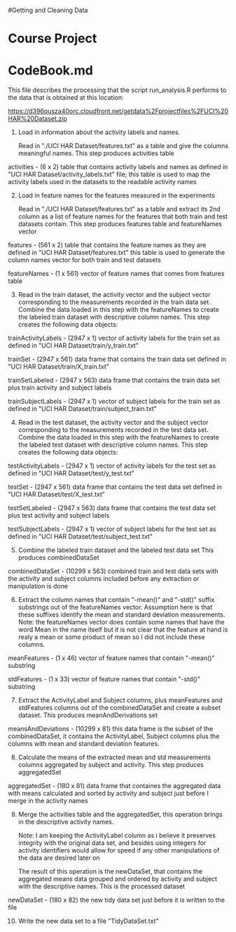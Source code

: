 #Getting and Cleaning Data 
# Course Project 
# CodeBook.md 

This file describes the processing that the script run_analysis.R performs
 to the data that is obtained at this location:

https://d396qusza40orc.cloudfront.net/getdata%2Fprojectfiles%2FUCI%20HAR%20Dataset.zip 

1.  Load in information about the activity labels and names.
    
    Read in "./UCI HAR Dataset/features.txt" as a table and give the columns meaningful names.
    This step produces activities table
    
activities  - (6 x 2) table that contains activity labels and names as defined in "UCI HAR Dataset/activity_labels.txt"
		file; this table is used to map the activity labels used in the datasets to the readable activity names

2.  Load in feature names for the features measured in the experiments
 
    Read in "./UCI HAR Dataset/features.txt" as a table and extract its 2nd column as 
    a list of feature names for the features that both train and test datasets contain.
    This step produces features table and featureNames vector

features - (561 x 2) table that contains the feature names as they are defined in "UCI HAR Dataset/features.txt"
                this table is used to generate the column names vector for both train and test datasets
  
featureNames - (1 x 561) vector of feature names that comes from features table

3. Read in the train dataset, the activity vector and the subject vector corresponding 
   to the measurements recorded in the train data set. Combine the data loaded in this step
   with the featureNames to create  the labeled train dataset with descriptive column names.
   This step creates the following data objects:

trainActivityLabels - (2947 x 1) vector of activity labels for the train set as defined in "UCI HAR Dataset/train/y_train.txt"

trainSet - (2947 x 561)  data frame that contains the train data set defined in "UCI HAR Dataset/train/X_train.txt"

trainSetLabeled - (2947 x 563) data frame that contains the train data set plus train activity and subject labels

trainSubjectLabels - (2947 x 1) vector of subject labels for the train set as defined in "UCI HAR Dataset/train/subject_train.txt"


4. Read in the test dataset, the activity vector and the subject vector corresponding 
   to the measurements recorded in the test data set. Combine the data loaded in this step
   with the featureNames to create  the labeled test dataset with descriptive column names.
   This step creates the following data objects:

testActivityLabels - (2947 x 1) vector of activity labels for the test set as defined in "UCI HAR Dataset/test/y_test.txt"

testSet - (2947 x 561)  data frame that contains the test data set defined in "UCI HAR Dataset/test/X_test.txt"

testSetLabeled - (2947 x 563) data frame that contains the test data set plus test activity and subject labels

testSubjectLabels - (2947 x 1) vector of subject labels for the test set as defined in "UCI HAR Dataset/test/subject_test.txt"


5. Combine the labeled train dataset and the labeled test data set
   This produces combinedDataSet

combinedDataSet - (10299 x 563) combined train and test data sets with the activity and subject columns included
                before any extraction or manipulation is done 

6. Extract the column names that contain "-mean()" and "-std()" suffix substrings out of the featureNames vector.
   Assumption here is that these suffixes identify the mean and standard deviation measurements.
   Note: the featureNames vector does contain some names that have the word Mean in the name itself but it is not clear
   that the feature at hand is realy a mean or some product of mean so I did not include these columns.

meanFeatures - (1 x 46) vector of feature names that contain "-mean()" substring

stdFeatures - (1 x 33) vector of feature names that contain "-std()" substring

7. Extract the ActivityLabel and Subject columns, plus meanFeatures and stdFeatures columns out of the 
   combinedDataSet and create a subset dataset. This produces meanAndDerivations set
   
meansAndDeviations - (10299 x 81) this data frame is the subset of the combinedDataSet, it contains the ActivityLabel, 
                Subject columns plus the columns with mean and standard deviation features. 


8. Calculate the means of the extracted mean and std measurements columns aggregated by subject and activity.
   This step produces aggregatedSet

aggregatedSet - (180 x 81) data frame that containes the aggregated data with means calculated and sorted 
                by activity and subject just before I merge in the activity names
            
9. Merge the activities table and the aggregatedSet, this operation brings in the descriptive activity names.
   
   Note: I am keeping the ActivityLabel column as i believe it preserves integrity 
   with the original data set, and besides using integers for activity identifiers would
   allow for speed if any other manipulations of the data are desired later on

    The result of this operation is the newDataSet, that contains the aggregated means data grouped and ordered
    by activity and subject with the descriptive names. This is the processed dataset

newDataSet - (180 x 82) the new tidy data set just before it is written to the file

10.  Write the new data set to a file "TidyDataSet.txt" 


